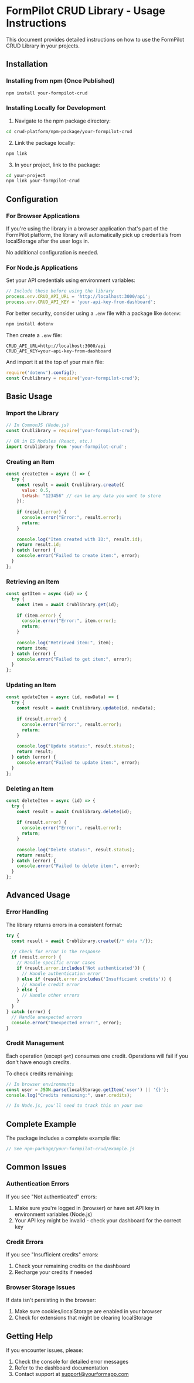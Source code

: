 # FormPilot CRUD Library - Usage Instructions

This document provides detailed instructions on how to use the FormPilot CRUD Library in your projects.

## Installation

### Installing from npm (Once Published)

```bash
npm install your-formpilot-crud
```

### Installing Locally for Development

1. Navigate to the npm package directory:

```bash
cd crud-platform/npm-package/your-formpilot-crud
```

2. Link the package locally:

```bash
npm link
```

3. In your project, link to the package:

```bash
cd your-project
npm link your-formpilot-crud
```

## Configuration

### For Browser Applications

If you're using the library in a browser application that's part of the FormPilot platform, the library will automatically pick up credentials from localStorage after the user logs in.

No additional configuration is needed.

### For Node.js Applications

Set your API credentials using environment variables:

```javascript
// Include these before using the library
process.env.CRUD_API_URL = 'http://localhost:3000/api';
process.env.CRUD_API_KEY = 'your-api-key-from-dashboard';
```

For better security, consider using a `.env` file with a package like `dotenv`:

```bash
npm install dotenv
```

Then create a `.env` file:

```
CRUD_API_URL=http://localhost:3000/api
CRUD_API_KEY=your-api-key-from-dashboard
```

And import it at the top of your main file:

```javascript
require('dotenv').config();
const Crublibrary = require('your-formpilot-crud');
```

## Basic Usage

### Import the Library

```javascript
// In CommonJS (Node.js)
const Crublibrary = require('your-formpilot-crud');

// OR in ES Modules (React, etc.)
import Crublibrary from 'your-formpilot-crud';
```

### Creating an Item

```javascript
const createItem = async () => {
  try {
    const result = await Crublibrary.create({
      value: 0.5,
      txHash: "123456" // can be any data you want to store
    });
    
    if (result.error) {
      console.error("Error:", result.error);
      return;
    }
    
    console.log("Item created with ID:", result.id);
    return result.id;
  } catch (error) {
    console.error("Failed to create item:", error);
  }
};
```

### Retrieving an Item

```javascript
const getItem = async (id) => {
  try {
    const item = await Crublibrary.get(id);
    
    if (item.error) {
      console.error("Error:", item.error);
      return;
    }
    
    console.log("Retrieved item:", item);
    return item;
  } catch (error) {
    console.error("Failed to get item:", error);
  }
};
```

### Updating an Item

```javascript
const updateItem = async (id, newData) => {
  try {
    const result = await Crublibrary.update(id, newData);
    
    if (result.error) {
      console.error("Error:", result.error);
      return;
    }
    
    console.log("Update status:", result.status);
    return result;
  } catch (error) {
    console.error("Failed to update item:", error);
  }
};
```

### Deleting an Item

```javascript
const deleteItem = async (id) => {
  try {
    const result = await Crublibrary.delete(id);
    
    if (result.error) {
      console.error("Error:", result.error);
      return;
    }
    
    console.log("Delete status:", result.status);
    return result;
  } catch (error) {
    console.error("Failed to delete item:", error);
  }
};
```

## Advanced Usage

### Error Handling

The library returns errors in a consistent format:

```javascript
try {
  const result = await Crublibrary.create({/* data */});
  
  // Check for error in the response
  if (result.error) {
    // Handle specific error cases
    if (result.error.includes('Not authenticated')) {
      // Handle authentication error
    } else if (result.error.includes('Insufficient credits')) {
      // Handle credit error
    } else {
      // Handle other errors
    }
  }
} catch (error) {
  // Handle unexpected errors
  console.error("Unexpected error:", error);
}
```

### Credit Management

Each operation (except `get`) consumes one credit. Operations will fail if you don't have enough credits.

To check credits remaining:

```javascript
// In browser environments
const user = JSON.parse(localStorage.getItem('user') || '{}');
console.log("Credits remaining:", user.credits);

// In Node.js, you'll need to track this on your own
```

## Complete Example

The package includes a complete example file:

```javascript
// See npm-package/your-formpilot-crud/example.js
```

## Common Issues

### Authentication Errors

If you see "Not authenticated" errors:

1. Make sure you're logged in (browser) or have set API key in environment variables (Node.js)
2. Your API key might be invalid - check your dashboard for the correct key

### Credit Errors

If you see "Insufficient credits" errors:

1. Check your remaining credits on the dashboard
2. Recharge your credits if needed

### Browser Storage Issues

If data isn't persisting in the browser:

1. Make sure cookies/localStorage are enabled in your browser
2. Check for extensions that might be clearing localStorage

## Getting Help

If you encounter issues, please:

1. Check the console for detailed error messages
2. Refer to the dashboard documentation
3. Contact support at support@yourformapp.com